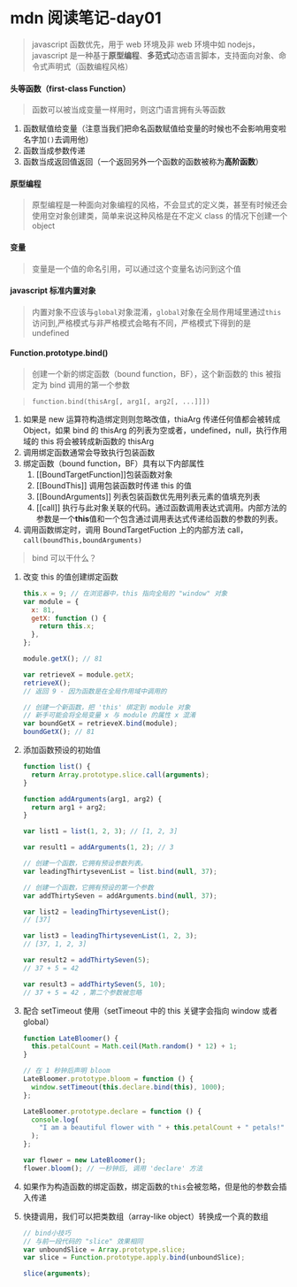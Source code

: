 # mdn 阅读笔记-day01

> javascript 函数优先，用于 web 环境及非 web 环境中如 nodejs，javascript 是一种基于**原型编程**、**多范式**动态语言脚本，支持面向对象、命令式声明式（函数编程风格）

#### 头等函数（first-class Function）

> 函数可以被当成变量一样用时，则这门语言拥有头等函数

1. 函数赋值给变量（注意当我们把命名函数赋值给变量的时候也不会影响用变啦名字加`()`去调用他）
2. 函数当成参数传递
3. 函数当成返回值返回（一个返回另外一个函数的函数被称为**高阶函数**）

#### 原型编程

> 原型编程是一种面向对象编程的风格，不会显式的定义类，甚至有时候还会使用空对象创建类，简单来说这种风格是在不定义 class 的情况下创建一个 object

#### 变量

> 变量是一个值的命名引用，可以通过这个变量名访问到这个值

#### javascript 标准内置对象

> 内置对象不应该与`global`对象混淆，`global`对象在全局作用域里通过`this`访问到,严格模式与非严格模式会略有不同，严格模式下得到的是 undefined

#### Function.prototype.bind()

> 创建一个新的绑定函数（bound function，BF），这个新函数的 this 被指定为 bind 调用的第一个参数

> ```
> function.bind(thisArg[, arg1[, arg2[, ...]]])
> ```

1. 如果是 new 运算符构造绑定则则忽略改值，thiaArg 传递任何值都会被转成 Object，如果 bind 的 thisArg 的列表为空或者，undefined，null，执行作用域的 this 将会被转成新函数的 thisArg
2. 调用绑定函数通常会导致执行包装函数
3. 绑定函数（bound function，BF）具有以下内部属性
   1. [[BoundTargetFunction]]包装函数对象
   2. [[BoundThis]] 调用包装函数时传递 this 的值
   3. [[BoundArguments]] 列表包装函数优先用列表元素的值填充列表
   4. [[call]] 执行与此对象关联的代码。通过函数调用表达式调用。内部方法的参数是一个**this**值和一个包含通过调用表达式传递给函数的参数的列表。
4. 调用函数绑定时，调用 BoundTargetFuction 上的内部方法 call，`call(boundThis,boundArguments)`

> bind 可以干什么？

1. 改变 this 的值创建绑定函数

   ```javascript
   this.x = 9; // 在浏览器中，this 指向全局的 "window" 对象
   var module = {
     x: 81,
     getX: function () {
       return this.x;
     },
   };

   module.getX(); // 81

   var retrieveX = module.getX;
   retrieveX();
   // 返回 9 - 因为函数是在全局作用域中调用的

   // 创建一个新函数，把 'this' 绑定到 module 对象
   // 新手可能会将全局变量 x 与 module 的属性 x 混淆
   var boundGetX = retrieveX.bind(module);
   boundGetX(); // 81
   ```

2. 添加函数预设的初始值

   ```js
   function list() {
     return Array.prototype.slice.call(arguments);
   }

   function addArguments(arg1, arg2) {
     return arg1 + arg2;
   }

   var list1 = list(1, 2, 3); // [1, 2, 3]

   var result1 = addArguments(1, 2); // 3

   // 创建一个函数，它拥有预设参数列表。
   var leadingThirtysevenList = list.bind(null, 37);

   // 创建一个函数，它拥有预设的第一个参数
   var addThirtySeven = addArguments.bind(null, 37);

   var list2 = leadingThirtysevenList();
   // [37]

   var list3 = leadingThirtysevenList(1, 2, 3);
   // [37, 1, 2, 3]

   var result2 = addThirtySeven(5);
   // 37 + 5 = 42

   var result3 = addThirtySeven(5, 10);
   // 37 + 5 = 42 ，第二个参数被忽略
   ```

3. 配合 setTimeout 使用（setTimeout 中的 this 关键字会指向 window 或者 global）

   ```js
   function LateBloomer() {
     this.petalCount = Math.ceil(Math.random() * 12) + 1;
   }

   // 在 1 秒钟后声明 bloom
   LateBloomer.prototype.bloom = function () {
     window.setTimeout(this.declare.bind(this), 1000);
   };

   LateBloomer.prototype.declare = function () {
     console.log(
       "I am a beautiful flower with " + this.petalCount + " petals!"
     );
   };

   var flower = new LateBloomer();
   flower.bloom(); // 一秒钟后, 调用 'declare' 方法
   ```

4. 如果作为构造函数的绑定函数，绑定函数的`this`会被忽略，但是他的参数会插入传递

5. 快捷调用，我们可以把类数组（array-like object）转换成一个真的数组

   ```js
   // bind小技巧
   // 与前一段代码的 "slice" 效果相同
   var unboundSlice = Array.prototype.slice;
   var slice = Function.prototype.apply.bind(unboundSlice);

   slice(arguments);
   ```
